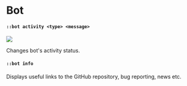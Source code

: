 ﻿# Bot

#### `::bot activity <type> <message>`
![](https://img.shields.io/static/v1?label=role&message=mod&color=red)

Changes bot's activity status.

#### `::bot info`

Displays useful links to the GitHub repository, bug reporting, news etc.
